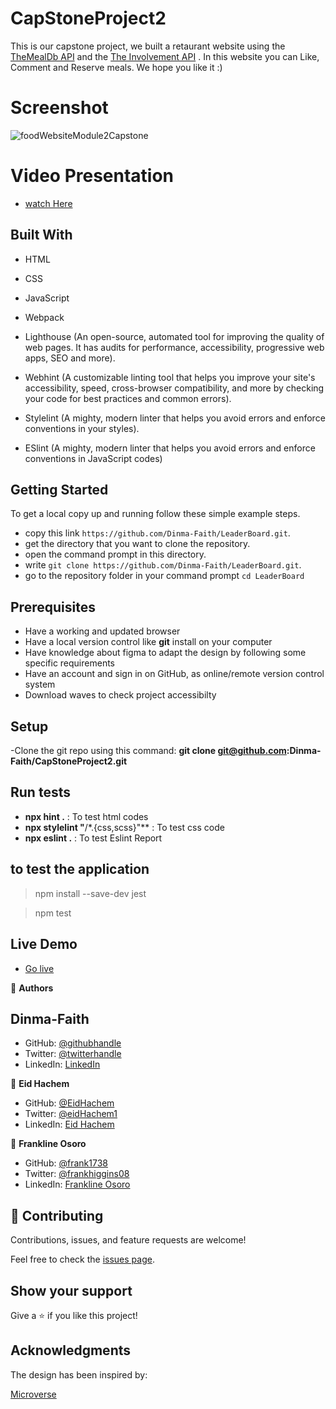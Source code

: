 # CapStoneProject2

This is our capstone project, we built a retaurant website using the [TheMealDb API](https://www.themealdb.com/api.php) and the [The Involvement API](https://www.notion.so/Involvement-API-869e60b5ad104603aa6db59e08150270) .
In this website you can Like, Comment and Reserve meals. We hope you like it :)

# Screenshot

![foodWebsiteModule2Capstone](https://user-images.githubusercontent.com/69027469/169603706-d24a9c5b-3ea1-4871-b5c7-aea702ac3991.jpeg)

# Video Presentation

- [watch Here](https://drive.google.com/drive/folders/1oAGTBLK6pcZeVzdowonlUnBStGZ2GtDx)


## Built With

- HTML

- CSS

- JavaScript

- Webpack

- Lighthouse (An open-source, automated tool for improving the quality of web pages. It has audits for performance, accessibility, progressive web apps, SEO and more).

- Webhint (A customizable linting tool that helps you improve your site's accessibility, speed, cross-browser compatibility, and more by checking your code for best practices and common errors).

- Stylelint (A mighty, modern linter that helps you avoid errors and enforce conventions in your styles).

- ESlint (A mighty, modern linter that helps you avoid errors and enforce conventions in JavaScript codes)

## Getting Started

To get a local copy up and running follow these simple example steps.

- copy this link `https://github.com/Dinma-Faith/LeaderBoard.git`.
- get the directory that you want to clone the repository.
- open the command prompt in this directory.
- write `git clone https://github.com/Dinma-Faith/LeaderBoard.git`.
- go to the repository folder in your command prompt `cd LeaderBoard`

## Prerequisites

- Have a working and updated browser
- Have a local version control like **git** install on your computer
- Have knowledge about figma to adapt the design by following some specific requirements
- Have an account and sign in on GitHub, as online/remote version control system
- Download waves to check project accessibilty

## Setup

-Clone the git repo using this command: **git clone git@github.com:Dinma-Faith/CapStoneProject2.git**

## Run tests

- **npx hint .** : To test html codes
- **npx stylelint "**/\*.{css,scss}"\*\* : To test css code
- **npx eslint .** : To test Eslint Report

## to test the application

> npm install --save-dev jest

> npm test

## Live Demo

- [Go live](https://dinma-faith.github.io/CapStoneProject2/)

👤 **Authors**

## Dinma-Faith

- GitHub: [@githubhandle](https://github.com/Dinma-Faith)
- Twitter: [@twitterhandle](https://twitter.com/phayte_p)
- LinkedIn: [LinkedIn](https://linkedin.com/in/chidinma-faith)

👤 **Eid Hachem**

- GitHub: [@EidHachem](https://github.com/EidHachem)
- Twitter: [@eidHachem1](https://twitter.com/@eidHachem1)
- LinkedIn: [Eid Hachem](https://www.linkedin.com/in/eid-hachem/)

👤 **Frankline Osoro**

- GitHub: [@frank1738](https://github.com/frank1738)
- Twitter: [@frankhiggins08](https://twitter.com/frankhiggins08)
- LinkedIn: [Frankline Osoro](http://www.linkedin.com/in/frankline-osoro-b526ba18b)

## 🤝 Contributing

Contributions, issues, and feature requests are welcome!

Feel free to check the [issues page](../../issues/).

## Show your support

Give a ⭐️ if you like this project!

## Acknowledgments

The design has been inspired by:

[Microverse](https://www.microverse.org)
